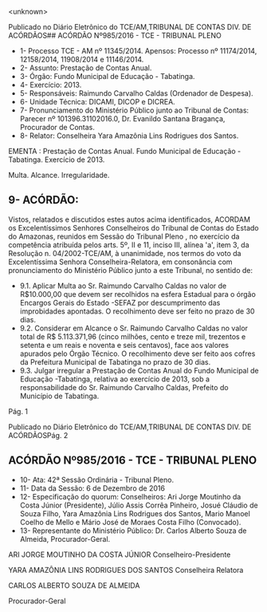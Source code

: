 &lt;unknown&gt;

Publicado  no  Diário Eletrônico do TCE/AM,TRIBUNAL DE CONTAS DIV. DE  ACÓRDÃOS## ACÓRDÃO Nº985/2016 - TCE - TRIBUNAL PLENO

- 1- Processo TCE - AM nº 11345/2014. Apensos: Processo nº  11174/2014, 12158/2014, 11908/2014 e 11146/2014.
- 2- Assunto: Prestação de Contas Anual.
- 3- Órgão: Fundo Municipal de Educação - Tabatinga.
- 4- Exercício: 2013.
- 5- Responsáveis: Raimundo Carvalho Caldas (Ordenador de Despesa).
- 6- Unidade Técnica: DICAMI, DICOP e DICREA.
- 7- Pronunciamento  do Ministério  Público  junto  ao Tribunal  de Contas: Parecer  nº 101396.31102016.0, Dr. Evanildo Santana Bragança, Procurador de Contas.
- 8- Relator: Conselheira Yara Amazônia Lins Rodrigues dos Santos.

EMENTA : Prestação de Contas Anual. Fundo Municipal  de  Educação  -  Tabatinga.  Exercício  de 2013.

Multa. Alcance. Irregularidade.

## 9- ACÓRDÃO:

Vistos, relatados e discutidos estes autos acima identificados, ACORDAM os Excelentíssimos Senhores Conselheiros do Tribunal de Contas do Estado do Amazonas, reunidos em Sessão do Tribunal Pleno , no exercício da competência atribuída pelos arts. 5º, II e 11, inciso III, alínea 'a', item 3, da Resolução n. 04/2002-TCE/AM, à unanimidade, nos  termos  do  voto  da  Excelentíssima  Senhora  Conselheira-Relatora,  em consonância com pronunciamento do Ministério Público junto a este Tribunal, no sentido de:

- 9.1. Aplicar Multa ao Sr. Raimundo  Carvalho Caldas no valor de R$10.000,00 que devem ser recolhidos na esfera Estadual para o órgão Encargos Gerais do Estado -SEFAZ por descumprimento das improbidades apontadas. O recolhimento deve ser feito no prazo de 30 dias.
- 9.2. Considerar em Alcance o Sr. Raimundo Carvalho Caldas no valor total de  R$  5.113.371,96  (cinco  milhões,  cento  e  treze  mil,  trezentos  e setenta  e  um  reais  e  noventa  e  seis  centavos),  face  aos  valores apurados pelo Órgão Técnico. O recolhimento deve ser feito aos cofres da Prefeitura Municipal de Tabatinga no prazo de 30 dias.
- 9.3. Julgar irregular a  Prestação de Contas Anual do Fundo  Municipal de Educação -Tabatinga, relativa ao exercício de 2013, sob a responsabilidade do Sr. Raimundo  Carvalho Caldas, Prefeito do Município de Tabatinga.

Pág. 1

Publicado  no  Diário Eletrônico do TCE/AM,TRIBUNAL DE CONTAS DIV. DE  ACÓRDÃOSPág. 2

## ACÓRDÃO Nº985/2016 - TCE - TRIBUNAL PLENO

- 10-  Ata: 42ª Sessão Ordinária - Tribunal Pleno.
- 11-  Data da Sessão: 6 de Dezembro de 2016
- 12-  Especificação  do  quorum: Conselheiros: Ari Jorge  Moutinho  da  Costa  Júnior (Presidente),  Júlio Assis  Corrêa  Pinheiro, Josué  Cláudio  de  Souza  Filho, Yara Amazônia Lins Rodrigues dos Santos, Mario Manoel Coelho de Mello e Mário José de Moraes Costa Filho (Convocado).
- 13-  Representante  do  Ministério  Público: Dr. Carlos  Alberto  Souza  de Almeida, Procurador-Geral.

ARI JORGE MOUTINHO DA COSTA JÚNIOR Conselheiro-Presidente

YARA AMAZÔNIA LINS RODRIGUES DOS SANTOS Conselheira Relatora

CARLOS ALBERTO SOUZA DE ALMEIDA

Procurador-Geral